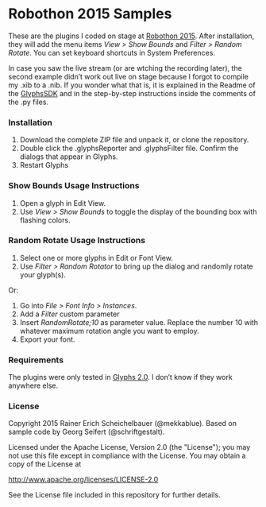 # Robothon 2015 Samples

These are the plugins I coded on stage at [Robothon 2015](http://robofab.com/robothon/). After installation, they will add the menu items *View > Show Bounds* and *Filter > Random Rotate*. You can set keyboard shortcuts in System Preferences.

In case you saw the live stream (or are wtching the recording later), the second example didn’t work out live on stage because I forgot to compile my .xib to a .nib. If you wonder what that is, it is explained in the Readme of the [GlyphsSDK](https://github.com/schriftgestalt/GlyphsSDK) and in the step-by-step instructions inside the comments of the .py files.

### Installation

1. Download the complete ZIP file and unpack it, or clone the repository.
2. Double click the .glyphsReporter and .glyphsFilter file. Confirm the dialogs that appear in Glyphs.
3. Restart Glyphs

### Show Bounds Usage Instructions

1. Open a glyph in Edit View.
2. Use *View > Show Bounds* to toggle the display of the bounding box with flashing colors.

### Random Rotate Usage Instructions

1. Select one or more glyphs in Edit or Font View.
2. Use *Filter > Random Rotator* to bring up the dialog and randomly rotate your glyph(s).

Or:

1. Go into *File > Font Info > Instances*.
2. Add a *Filter* custom parameter
3. Insert *RandomRotate;10* as parameter value. Replace the number 10 with whatever maximum rotation angle you want to employ.
4. Export your font.

### Requirements

The plugins were only tested in [Glyphs 2.0](http://glyphsapp.com/beta). I don’t know if they work anywhere else.

### License

Copyright 2015 Rainer Erich Scheichelbauer (@mekkablue).
Based on sample code by Georg Seifert (@schriftgestalt).

Licensed under the Apache License, Version 2.0 (the "License");
you may not use this file except in compliance with the License.
You may obtain a copy of the License at

http://www.apache.org/licenses/LICENSE-2.0

See the License file included in this repository for further details.
